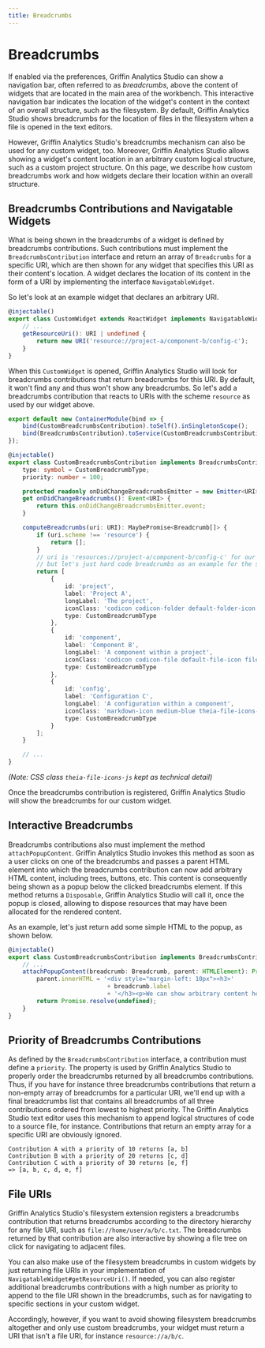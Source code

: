 ```yaml
---
title: Breadcrumbs
---
```


# Breadcrumbs

If enabled via the preferences, Griffin Analytics Studio can show a navigation bar, often referred to as *breadcrumbs*, above the content of widgets that are located in the main area of the workbench.
This interactive navigation bar indicates the location of the widget's content in the context of an overall structure, such as the filesystem.
By default, Griffin Analytics Studio shows breadcrumbs for the location of files in the filesystem when a file is opened in the text editors.

However, Griffin Analytics Studio's breadcrumbs mechanism can also be used for any custom widget, too.
Moreover, Griffin Analytics Studio allows showing a widget's content location in an arbitrary custom logical structure, such as a custom project structure.
On this page, we describe how custom breadcrumbs work and how widgets declare their location within an overall structure.

## Breadcrumbs Contributions and Navigatable Widgets

What is being shown in the breadcrumbs of a widget is defined by breadcrumbs contributions.
Such contributions must implement the `BreadcrumbsContribution` interface and return an array of `Breadcrumbs` for a specific URI, which are then shown for any widget that specifies this URI as their content's location.
A widget declares the location of its content in the form of a URI by implementing the interface `NavigatableWidget`.

So let's look at an example widget that declares an arbitrary URI.

```typescript
@injectable()
export class CustomWidget extends ReactWidget implements NavigatableWidget {
    // ...
    getResourceUri(): URI | undefined {
        return new URI('resource://project-a/component-b/config-c');
    }
}
```

When this `CustomWidget` is opened, Griffin Analytics Studio will look for breadcrumbs contributions that return breadcrumbs for this URI.
By default, it won't find any and thus won't show any breadcrumbs.
So let's add a breadcrumbs contribution that reacts to URIs with the scheme `resource` as used by our widget above.

```typescript
export default new ContainerModule(bind => {
    bind(CustomBreadcrumbsContribution).toSelf().inSingletonScope();
    bind(BreadcrumbsContribution).toService(CustomBreadcrumbsContribution);
});

@injectable()
export class CustomBreadcrumbsContribution implements BreadcrumbsContribution {
    type: symbol = CustomBreadcrumbType;
    priority: number = 100;

    protected readonly onDidChangeBreadcrumbsEmitter = new Emitter<URI>();
    get onDidChangeBreadcrumbs(): Event<URI> {
        return this.onDidChangeBreadcrumbsEmitter.event;
    }

    computeBreadcrumbs(uri: URI): MaybePromise<Breadcrumb[]> {
        if (uri.scheme !== 'resource') {
            return [];
        }
        // uri is 'resources://project-a/component-b/config-c' for our widget above
        // but let's just hard code breadcrumbs as an example for the sake of simplicity
        return [
            {
                id: 'project',
                label: 'Project A',
                longLabel: 'The project',
                iconClass: 'codicon codicon-folder default-folder-icon file-icon',
                type: CustomBreadcrumbType
            },
            {
                id: 'component',
                label: 'Component B',
                longLabel: 'A component within a project',
                iconClass: 'codicon codicon-file default-file-icon file-icon',
                type: CustomBreadcrumbType
            },
            {
                id: 'config',
                label: 'Configuration C',
                longLabel: 'A configuration within a component',
                iconClass: 'markdown-icon medium-blue theia-file-icons-js file-icon',
                type: CustomBreadcrumbType
            }
        ];
    }

    // ...
}
```
*(Note: CSS class `theia-file-icons-js` kept as technical detail)*

Once the breadcrumbs contribution is registered, Griffin Analytics Studio will show the breadcrumbs for our custom widget.

## Interactive Breadcrumbs

Breadcrumbs contributions also must implement the method `attachPopupContent`.
Griffin Analytics Studio invokes this method as soon as a user clicks on one of the breadcrumbs and passes a parent HTML element into which the breadcrumbs contribution can now add arbitrary HTML content, including trees, buttons, etc.
This content is consequently being shown as a popup below the clicked breadcrumbs element.
If this method returns a `Disposable`, Griffin Analytics Studio will call it, once the popup is closed, allowing to dispose resources that may have been allocated for the rendered content.

As an example, let's just return add some simple HTML to the popup, as shown below.

```typescript
@injectable()
export class CustomBreadcrumbsContribution implements BreadcrumbsContribution {
    // ...
    attachPopupContent(breadcrumb: Breadcrumb, parent: HTMLElement): Promise<Disposable | undefined> {
        parent.innerHTML = '<div style="margin-left: 10px"><h3>'
                            + breadcrumb.label
                            + '</h3><p>We can show arbitrary content here and react to clicks.</p></div>';
        return Promise.resolve(undefined);
    }
}
```

## Priority of Breadcrumbs Contributions

As defined by the `BreadcrumbsContribution` interface, a contribution must define a `priority`.
The property is used by Griffin Analytics Studio to properly order the breadcrumbs returned by all breadcrumbs contributions.
Thus, if you have for instance three breadcrumbs contributions that return a non-empty array of breadcrumbs for a particular URI, we'll end up with a final breadcrumbs list that contains all breadcrumbs of all three contributions ordered from lowest to highest priority.
The Griffin Analytics Studio text editor uses this mechanism to append logical structures of code to a source file, for instance.
Contributions that return an empty array for a specific URI are obviously ignored.

```text
Contribution A with a priority of 10 returns [a, b]
Contribution B with a priority of 20 returns [c, d]
Contribution C with a priority of 30 returns [e, f]
=> [a, b, c, d, e, f]
```

## File URIs

Griffin Analytics Studio's filesystem extension registers a breadcrumbs contribution that returns breadcrumbs according to the directory hierarchy for any file URI, such as `file://home/user/a/b/c.txt`.
The breadcrumbs returned by that contribution are also interactive by showing a file tree on click for navigating to adjacent files.

You can also make use of the filesystem breadcrumbs in custom widgets by just returning file URIs in your implementation of `NavigatableWidget#getResourceUri()`.
If needed, you can also register additional breadcrumbs contributions with a high number as priority to append to the file URI shown in the breadcrumbs, such as for navigating to specific sections in your custom widget.

Accordingly, however, if you want to avoid showing filesystem breadcrumbs altogether and only use custom breadcrumbs, your widget must return a URI that isn't a file URI, for instance `resource://a/b/c`.
